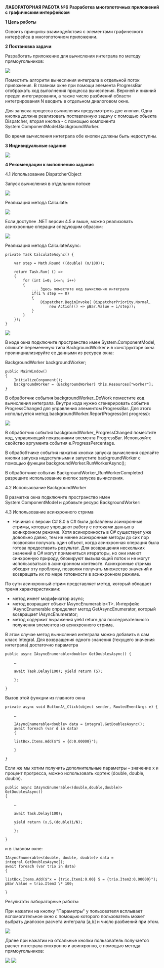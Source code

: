 ﻿**ЛАБОРАТОРНАЯ РАБОТА №6**
**Разработка многопоточных приложений с графическим интерфейсом**

**1  Цель работы**

Освоить принципы взаимодействия с элементами графического интерфейса в многопоточном приложении.

**2  Постановка задачи**

Разработать приложение для вычисления интеграла по методу прямоугольников:

![](images/task/function.PNG)

Поместить алгоритм вычеслиния интеграла в отдельной поток приложения. В главном окне при помощи элемента ProgressBar отображать ход выполнения процесса вычесления. Верхней и нижний предел интегрирования, а также число разбиений области интегрирования N вводить в отдельном диалоговом окне.

Для запуска процесса вычисления предусмотреть две кнопки. Одна кнопка должна реализовать поставленную задачу с помощью обьекта Dispatcher, вторая кнопка - с помощью компонента System.ComponentModel.BackgroundWorker.

Во время вычисления интеграла обе кнопки должны быть недоступны.

**3 Индивидуальные задания**

![](images/task/my-func.PNG)

**4 Рекомендации к выполнению задания**

4.1 Использование DispatcherObject

Запуск вычисления в отдельном потоке

![](images/task/4.1.1.PNG)

Реализация метода Calculate:

![](images/task/4.1.2.PNG)

Если доступен .NET версии 4.5 и выше, можно реализовать асинхронные операции следующим образом:

![](images/task/4.1.3.PNG)

Реализация метода CalculateAsync:

```
private Task CalculateAsync() {

    var step = Math.Round ((double) (n/100));
    
    return Task.Run( () =>
    {
        for (int i=0; i<=n; i++)
        {
            ... Здесь поместите код вычисления интеграла
            if(i % step == 0)
            {
                Dispatcher.BeginInvoke( DispatcherPriority.Normal,
                    new Action(() => pBar.Value = i/step));
            }
        }
    });
}
 ```
![](images/task/4.1.4.PNG)

В коде окна подключите пространство имен System.ComponentModel, опишите переменнную типа BackgroundWorker и в конструкторе окна проинициализируйте ее данными из ресурса окна:

BackgroundWorker backgroundWorker;
```
public MainWindow()
{
    InitializeConponent();
    backgroundWorker = (BackgroundWorker) this.Resources["worker"];
}
```

В обработчик события backgroundWorker_DoWork поместите код вычисления интеграла. Внутри кода нужно сгенерировать событие ProgressChanged для управления элементом ProgressBar. Для этого используется метод backgroundWorker.ReportProgress(int progress):

![](images/task/4.1.5.PNG)

В обработчик события backgroundWorker_ProgressChanged поместите код, управляющий показаниями элемента ProgressBar. Используйте свойство аргумента события e.ProgressPercentage.

В обрабобтчике события нажатия кнопки запуска вычисления сделайте кнопки запуска недоступными и запустите backgroundWorker с помощью функции backgroundWorker.RunWorkerAsync();

В обработчике события BackgroundWorker_RunWorkerCompleted разрешите использование кнопок запуска вычисления.

4.2 Использование BackgroundWorker

В разметке окна подключите пространство имен System.ComponentModel и добавьте ресурс BackgroundWorker:



4.3 Использование асинхронного стрима 

- Начиная с версии C# 8.0 в C# были добавлены асинхронные стримы, которые  упрощают  работу  с  потоками  данных  в  асинхронном режиме. Хотя асинхронность в C# существует уже довольно давно, тем не менее асинхронные методы до сих пор позволяли получать один объект, когда асинхронная операция была готова предоставить результат.  Для  возвращения  нескольких  значений  в  C#  могут применяться  итераторы,  но  они  имеют  синхронную  природу, блокируют  вызывающий  поток  и  не  могут  использоваться  в асинхронном контексте. Асинхронные стримы обходят эту проблему, позволяя  получать  множество  значений  и  возвращать  их  по  мере готовности в асинхронном режиме. 

По сути асинхронный стрим представляет метод, который обладает тремя характеристиками: 

- метод имеет модификатор async; 
- метод возращает объект IAsyncEnumerable\<T\>. Интерфейс IAsyncEnumerable определяет метод GetAsyncEnumerator, который возвращает IAsyncEnumerator; 
- метод содержит выражения yield return для последовательного получения элементов из асинхронного стрима. 

В этом случае метод вычисления интеграла можно добавить в сам класс Integral. Для возвращения одного значения (текущего значения интеграла) достаточно параметра <double> 
```
public async IAsyncEnumerable<double> GetDoublesAsync() { 

    … 
    
    await Task.Delay(100); yield return (S); 
    
    }; 

}
``` 

Вызов этой функции из главного окна 
```
private async void ButtonA\_Click(object sender, RoutedEventArgs e) { 

    … 
    
    IAsyncEnumerable<double> data = integral.GetDoublesAsync(); 
    await foreach (var d in data)     
    { 
    
    listBox.Items.Add($"S = {d:0.00000}"); 
    
    } 

}
```

Если же мы хотим получить дополнительные параметры – значение x и процент прогресса, можно использовать кортеж (double, double, double). 
```
public async IAsyncEnumerable<(double,double,double)> GetDoublesAsync()
{ 

    … 
    
    await Task.Delay(100);
    
    yield return (x,S,(double)i/N); 
    
    }; 

} 
```
и в главном окне: 
```
IAsyncEnumerable<(double, double, double)> data = integral.GetDoublesAsync();
await foreach (var trio in data) 
{ 

listBox.Items.Add($"x = {trio.Item1:0.00} S = {trio.Item2:0.00000}"); pBar.Value = trio.Item3 \* 100;

} 
```

Результаты лабораторные работы:

При нажатии на кнопку "Параметры" у пользователя всплывает вспомогательное окно с помощью которого пользователь может выбрать диапозон расчета интеграла [a,b] и число разбиений при этом.

![](images/results/parameters.PNG)

Далее при нажатии на отсальные кнопки пользователь получается расчет интеграла синхронно и асинхронно, с помощью метода прямоугольников:

![](images/results/processing.png)
![](images/results/result.png)
